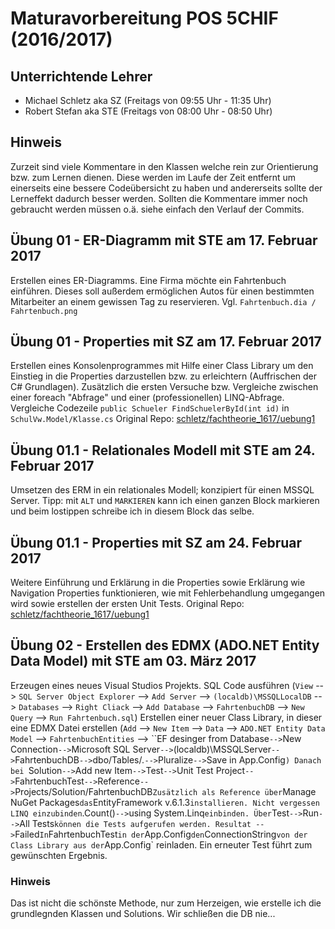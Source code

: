 ﻿# Maturavorbereitung POS 5CHIF (2016/2017)
## Unterrichtende Lehrer
* Michael Schletz aka SZ (Freitags von 09:55 Uhr - 11:35 Uhr)
* Robert Stefan aka STE (Freitags von 08:00 Uhr - 08:50 Uhr)

## Hinweis
Zurzeit sind viele Kommentare in den Klassen welche rein zur Orientierung bzw. zum Lernen dienen. Diese werden im Laufe der Zeit entfernt um einerseits eine bessere Codeübersicht zu haben und andererseits sollte der Lerneffekt dadurch besser werden. Sollten die Kommentare immer noch gebraucht werden müssen o.ä. siehe einfach den Verlauf der Commits.

## Übung 01 - ER-Diagramm mit STE am 17. Februar 2017
Erstellen eines ER-Diagramms. Eine Firma möchte ein Fahrtenbuch einführen. Dieses soll außerdem ermöglichen Autos für einen bestimmten Mitarbeiter an einem gewissen Tag zu reservieren.
Vgl. `Fahrtenbuch.dia / Fahrtenbuch.png`

## Übung 01 - Properties mit SZ am 17. Februar 2017
Erstellen eines Konsolenprogrammes mit Hilfe einer Class Library um den Einstieg in die Properties darzustellen bzw. zu erleichtern (Auffrischen der C# Grundlagen). Zusätzlich die ersten Versuche bzw. Vergleiche zwischen einer foreach "Abfrage" und einer (professionellen) LINQ-Abfrage.
Vergleiche Codezeile `public Schueler FindSchuelerById(int id)` in `SchulVw.Model/Klasse.cs`
Original Repo: [schletz/fachtheorie_1617/uebung1](https://github.com/schletz/fachtheorie_1617/tree/master/uebung1)

## Übung 01.1 - Relationales Modell mit STE am 24. Februar 2017
Umsetzen des ERM in ein relationales Modell; konzipiert für einen MSSQL Server.
Tipp: mit `ALT` und `MARKIEREN` kann ich einen ganzen Block markieren und beim lostippen schreibe ich in diesem Block das selbe.

## Übung 01.1 - Properties mit SZ am 24. Februar 2017
Weitere Einführung und Erklärung in die Properties sowie Erklärung wie Navigation Properties funktionieren, wie mit Fehlerbehandlung umgegangen wird sowie erstellen der ersten Unit Tests.
Original Repo: [schletz/fachtheorie_1617/uebung1](https://github.com/schletz/fachtheorie_1617/tree/master/uebung1)

## Übung 02 - Erstellen des EDMX (ADO.NET Entity Data Model) mit STE am 03. März 2017
Erzeugen eines neues Visual Studios Projekts. SQL Code ausführen (`View` --> `SQL Server Object Explorer` --> `Add Server` --> `(localdb)\MSSQLLocalDB` --> `Databases` --> `Right Cliack` --> `Add Database` --> `FahrtenbuchDB` --> `New Query` --> `Run Fahrtenbuch.sql`)
Erstellen einer neuer Class Library, in dieser eine EDMX Datei erstellen (`Add` --> `New Item` --> `Data` --> `ADO.NET Entity Data Model` --> `FahrtenbuchEntities` --> ``EF desinger from Database` --> `New Connection` --> `Microsoft SQL Server` --> `(localdb)\MSSQLServer` --> `FahrtenbuchDB` --> `dbo/Tables/*.*` --> `Pluralize` --> `Save in App.Config`)
Danach bei `Solution` --> `Add new Item` --> `Test` --> `Unit Test Project` --> `FahrtenbuchTest` --> `Reference` --> `Projects/Solution/FahrtenbuchDB`
Zusätzlich als Reference über `Manage NuGet Packages` das `EntityFramework v.6.1.3` installieren.
Nicht vergessen LINQ einzubinden `.Count()` --> `using System.Linq` einbinden.
Über `Test` --> `Run` --> `All Tests` können die Tests aufgerufen werden. Resultat --> `Failed`
In `FahrtenbuchTest` in der `App.Config` den `ConnectionString` von der Class Library aus der `App.Config` reinladen.
Ein erneuter Test führt zum gewünschten Ergebnis.

### Hinweis
Das ist nicht die schönste Methode, nur zum Herzeigen, wie erstelle ich die grundlegnden Klassen und Solutions. Wir schließen die DB nie...
